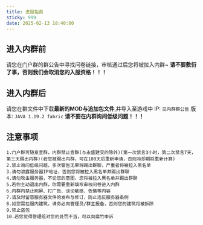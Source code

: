 ```yaml
---
title: 进服指南
sticky: 999
date: 2025-02-13 18:40:00
---
```

## 进入内群前
请您在门户群的群公告中寻找问卷链接，审核通过后您将被拉入内群~
**请不要敷衍了事，否则我们会取消您的入服资格！！！**

## 进入内群后
请您在群文件中下载**最新的MOD与追加包文件**,并导入至游戏中
IP: `见内群群公告`
版本: `JAVA 1.19.2 fabric`
**请不要在内群询问低级问题！！！**

## 注意事项
```
1.门户群可随意宣群，内群禁止宣群(与永盛建交的除外)(第一次禁言3小时，第二次禁言7天，第三天踢出内群)(若您被踢出内群，可在180天后重新申请，否则冷却期将重新计算)
2.禁止询问低级问题，多次警告无果将踢出群聊，严重者将被拉入黑名单
3.请勿泄露服务器IP地址，否则您将被拉入黑名单并踢出群聊
4.请勿攻击服务器，不论您的意图，您将被拉入黑名单并踢出群聊
5.若你主动退出内群，你需要重新填写审核问卷进入内群
6.内群内禁止刷屏、打广告、谈论敏感、色情等内容
7.请及时留意服务器文件的发布与修订，防止违反服务器条例
8.如您需在服内建筑，请务必向管理员/群主报备，否则您的建筑将被拆除
9.禁止盗包
10.若您觉得管理组对您的处罚不当，可以向腐竹申诉
```